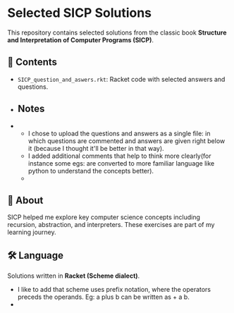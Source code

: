 # Selected SICP Solutions

This repository contains selected solutions from the classic book **Structure and Interpretation of Computer Programs (SICP)**.

## 📘 Contents

- `SICP_question_and_aswers.rkt`: Racket code with selected answers and questions.

- ## Notes
- * I chose to upload the questions and answers as a single file: in which questions are commented and answers are given right below it (because I thought it'll be better in that way).
  * I added additional comments that help to think more clearly(for instance some egs: are converted to more familiar language like python to understand the concepts better).
  * 
  

## 🧠 About

SICP helped me explore key computer science concepts including recursion, abstraction, and interpreters. These exercises are part of my learning journey.

## 🛠️ Language

Solutions written in **Racket (Scheme dialect)**.
* I like to add that scheme  uses prefix notation, where the operators preceds the operands. Eg: a plus b can be written as + a b.
* 
